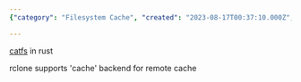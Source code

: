```yaml
---
{"category": "Filesystem Cache", "created": "2023-08-17T00:37:10.000Z", "date": "2023-08-17 00:37:10", "description": "This text introduces 'catfs', a filesystem cache built in Rust, and highlights that rclone, a file management tool, now supports a 'cache' backend for remote caching.", "modified": "2023-09-10T12:59:28.016Z", "tags": ["filesystem", "cache", "Rust", "catfs", "rclone", "remote caching", "backend"], "title": "filesystem cache"}

---
```


[catfs](https://github.com/kahing/catfs) in rust

rclone supports 'cache' backend for remote cache
